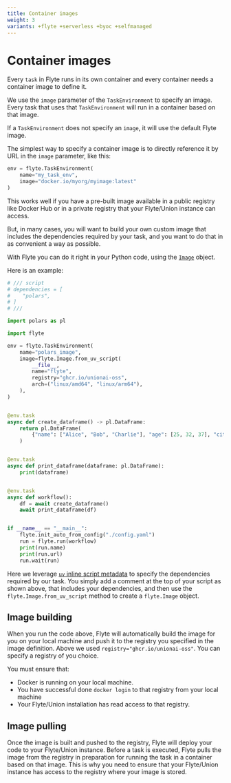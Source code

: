 ```yaml
---
title: Container images
weight: 3
variants: +flyte +serverless +byoc +selfmanaged
---
```


# Container images

Every `task` in Flyte runs in its own container and every container needs a container image to define it.

We use the `image` parameter of the `TaskEnvironment` to specify an image.
Every task that uses that `TaskEnvironment` will run in a container based on that image.

If a `TaskEnvironment` does not specify an `image`, it will use the default Flyte image.

The simplest way to specify a container image is to directly reference it by URL in the `image` parameter, like this:

```python
env = flyte.TaskEnvironment(
    name="my_task_env",
    image="docker.io/myorg/myimage:latest"
)
```

This works well if you have a pre-built image available in a public registry like Docker Hub or in a private registry that your Flyte/Union instance can access.

But, in many cases, you will want to build your own custom image that includes the dependencies required by your task, and you want to do that in as convenient a way as possible.

With Flyte you can do it right in your Python code, using the [`Image`](../api-reference/flyte-sdk/packages/flyte#flyteimage) object.

Here is an example:

```python
# /// script
# dependencies = [
#    "polars",
# ]
# ///

import polars as pl

import flyte

env = flyte.TaskEnvironment(
    name="polars_image",
    image=flyte.Image.from_uv_script(
        __file__,
        name="flyte",
        registry="ghcr.io/unionai-oss",
        arch=("linux/amd64", "linux/arm64"),
    ),
)


@env.task
async def create_dataframe() -> pl.DataFrame:
    return pl.DataFrame(
        {"name": ["Alice", "Bob", "Charlie"], "age": [25, 32, 37], "city": ["New York", "Paris", "Berlin"]}
    )


@env.task
async def print_dataframe(dataframe: pl.DataFrame):
    print(dataframe)


@env.task
async def workflow():
    df = await create_dataframe()
    await print_dataframe(df)


if __name__ == "__main__":
    flyte.init_auto_from_config("./config.yaml")
    run = flyte.run(workflow)
    print(run.name)
    print(run.url)
    run.wait(run)

```

Here we leverage [`uv` inline script metadata](https://docs.astral.sh/uv/inline-scripts) to specify the dependencies required by our task.
You simply add a comment at the top of your script as shown above, that includes your dependencies, and then use the `flyte.Image.from_uv_script` method to create a `flyte.Image` object.

## Image building

When you run the code above, Flyte will automatically build the image for you on your local machine and push it to the registry you specified in the image definition.
Above we used `registry="ghcr.io/unionai-oss"`.
You can specify a registry of you choice.

You must ensure that:

* Docker is running on your local machine.
* You have successful done `docker login` to that registry from your local machine
* Your Flyte/Union installation has read access to that registry.

## Image pulling

Once the image is built and pushed to the registry, Flyte will deploy your code to your Flyte/Union instance.
Before a task is executed, Flyte pulls the image from the registry in preparation for running the task in a container based on that image.
This is why you need to ensure that your Flyte/Union instance has access to the registry where your image is stored.
